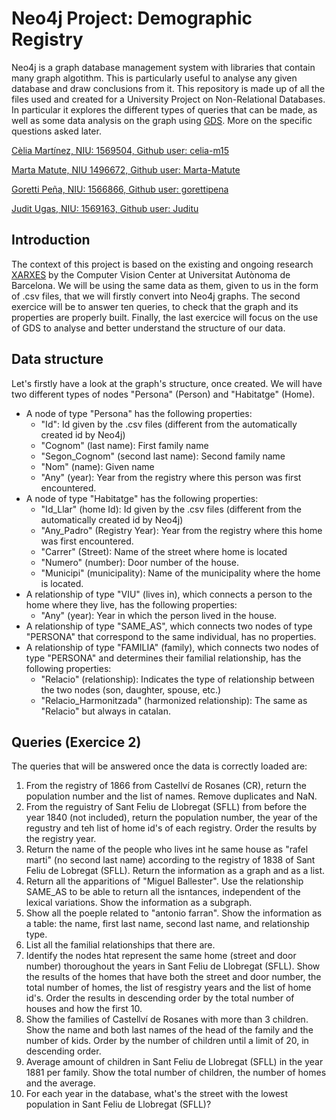 # Neo4j Project: Demographic Registry
Neo4j is a graph database management system with libraries that contain many graph algotithm. This is particularly useful to analyse any given database and draw conclusions from it. This repository is made up of all the files used and created for a University Project on Non-Relational Databases. In particular it explores the different types of queries that can be made, as well as some data analysis on the graph using [GDS](https://neo4j.com/docs/graph-data-science/current/algorithms/). More on the specific questions asked later.

[Cèlia Martínez, NIU: 1569504, Github user: celia-m15](https://github.com/celia-m15)

[Marta Matute, NIU 1496672, Github user: Marta-Matute](https://github.com/Marta-Matute)

[Goretti Peña, NIU: 1566866, Github user: gorettipena](https://github.com/gorettipena)

[Judit Ugas, NIU: 1569163, Github user: Juditu](https://github.com/Juditu)


## Introduction
The context of this project is based on the existing and ongoing research [XARXES](http://dag.cvc.uab.es/xarxes/) by the Computer Vision Center at Universitat Autònoma de Barcelona. We will be using the same data as them, given to us in the form of .csv files, that we will firstly convert into Neo4j graphs. The second exercice will be to answer ten queries, to check that the graph and its properties are properly built. Finally, the last exercice will focus on the use of GDS to analyse and better understand the structure of our data.

## Data structure
Let's firstly have a look at the graph's structure, once created. We will have two different types of nodes "Persona" (Person) and "Habitatge" (Home).
- A node of type "Persona" has the following properties:
  - "Id": Id given by the .csv files (different from the automatically created id by Neo4j)
  - "Cognom" (last name): First family name
  - "Segon_Cognom" (second last name): Second family name
  - "Nom" (name): Given name
  - "Any" (year): Year from the registry where this person was first encountered.
- A node of type "Habitatge" has the following properties: 
  - "Id_Llar" (home Id): Id given by the .csv files (different from the automatically created id by Neo4j)
  - "Any_Padro" (Registry Year): Year from the registry where this home was first encountered.
  - "Carrer" (Street): Name of the street where home is located
  - "Numero" (number): Door number of the house. 
  - "Municipi" (municipality): Name of the municipality where the home is located.
- A relationship of type "VIU" (lives in), which connects a person to the home where they live, has the following properties: 
  - "Any" (year): Year in which the person lived in the house.
- A relationship of type "SAME_AS", which connects two nodes of type "PERSONA" that correspond to the same individual, has no properties.
- A relationship of type "FAMILIA" (family), which connects two nodes of type "PERSONA" and determines their familial relationship, has the following properties:
  - "Relacio" (relationship): Indicates the type of relationship between the two nodes (son, daughter, spouse, etc.)
  - "Relacio_Harmonitzada" (harmonized relationship): The same as "Relacio" but always in catalan. 

## Queries (Exercice 2)
The queries that will be answered once the data is correctly loaded are:
1. From the registry of 1866 from Castellví de Rosanes (CR), return the population number and the list of names. Remove duplicates and NaN.
2. From the reguistry of Sant Feliu de Llobregat (SFLL) from before the year 1840 (not included), return the population number, the year of the regustry and teh list of home id's of each registry. Order the results by the registry year. 
3. Return the name of the people who lives int he same house as "rafel marti" (no second last name) according to the registry of 1838 of Sant Feliu de Lobregat (SFLL). Return the information as a graph and as a list. 
4. Return all the apparitions of "Miguel Ballester". Use the relationship SAME_AS to be able to return all the isntances, independent of the lexical variations. Show the information as a subgraph. 
5. Show all the poeple related to "antonio farran". Show the information as a table: the name, first last name, second last name, and relationship type. 
6. List all the familial relationships that there are. 
7. Identify the nodes htat represent the same home (street and door number) thoroughout the years in Sant Feliu de Llobregat (SFLL). Show the results of the homes that have both the street and door number, the total number of homes, the list of resgistry years and the list of home id's. Order the results in descending order by the total number of houses and how the first 10. 
8. Show the families of Castellví de Rosanes with more than 3 children. Show the name and both last names of the head of the family and the number of kids. Order by the number of children until a limit of 20, in descending order. 
9. Average amount of children in Sant Feliu de Llobregat (SFLL) in the year 1881 per family. Show the total number of children, the number of homes and the average.
10. For each year in the database, what's the street with the lowest population in Sant Feliu de Llobregat (SFLL)?

